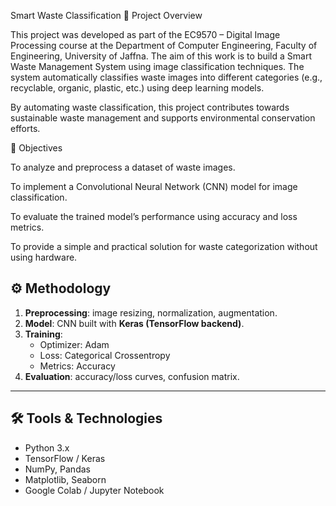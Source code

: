 Smart Waste Classification
📌 Project Overview

This project was developed as part of the EC9570 – Digital Image Processing course at the Department of Computer Engineering, Faculty of Engineering, University of Jaffna.
The aim of this work is to build a Smart Waste Management System using image classification techniques. The system automatically classifies waste images into different categories (e.g., recyclable, organic, plastic, etc.) using deep learning models.

By automating waste classification, this project contributes towards sustainable waste management and supports environmental conservation efforts.


🎯 Objectives

To analyze and preprocess a dataset of waste images.

To implement a Convolutional Neural Network (CNN) model for image classification.

To evaluate the trained model’s performance using accuracy and loss metrics.

To provide a simple and practical solution for waste categorization without using hardware.

## ⚙️ Methodology  
1. **Preprocessing**: image resizing, normalization, augmentation.  
2. **Model**: CNN built with **Keras (TensorFlow backend)**.  
3. **Training**:  
   - Optimizer: Adam  
   - Loss: Categorical Crossentropy  
   - Metrics: Accuracy  
4. **Evaluation**: accuracy/loss curves, confusion matrix.  

---

## 🛠️ Tools & Technologies  
- Python 3.x  
- TensorFlow / Keras  
- NumPy, Pandas  
- Matplotlib, Seaborn  
- Google Colab / Jupyter Notebook  
